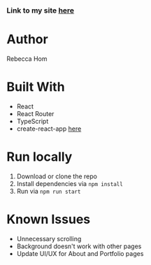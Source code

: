 ### Link to my site [here](https://rebeccahom.github.io)

# Author
Rebecca Hom

# Built With
* React
* React Router
* TypeScript
* create-react-app [here](https://github.com/wmonk/create-react-app-typescript)

# Run locally
1. Download or clone the repo
2. Install dependencies via `npm install`
3. Run via `npm run start`

# Known Issues
* Unnecessary scrolling
* Background doesn't work with other pages
* Update UI/UX for About and Portfolio pages